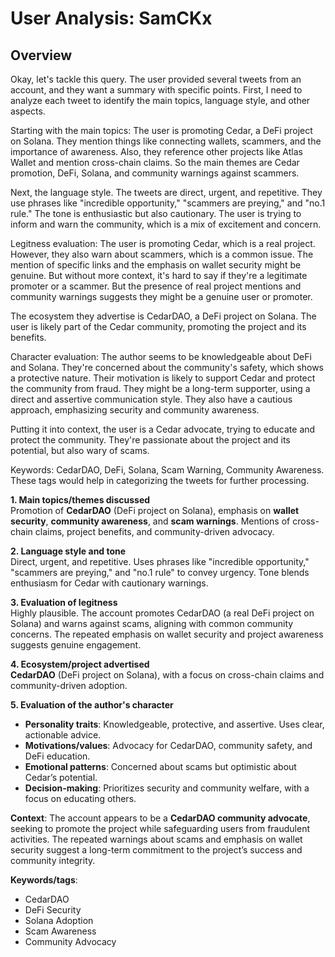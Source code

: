 # User Analysis: SamCKx

## Overview

<think>
Okay, let's tackle this query. The user provided several tweets from an account, and they want a summary with specific points. First, I need to analyze each tweet to identify the main topics, language style, and other aspects.

Starting with the main topics: The user is promoting Cedar, a DeFi project on Solana. They mention things like connecting wallets, scammers, and the importance of awareness. Also, they reference other projects like Atlas Wallet and mention cross-chain claims. So the main themes are Cedar promotion, DeFi, Solana, and community warnings against scammers.

Next, the language style. The tweets are direct, urgent, and repetitive. They use phrases like "incredible opportunity," "scammers are preying," and "no.1 rule." The tone is enthusiastic but also cautionary. The user is trying to inform and warn the community, which is a mix of excitement and concern.

Legitness evaluation: The user is promoting Cedar, which is a real project. However, they also warn about scammers, which is a common issue. The mention of specific links and the emphasis on wallet security might be genuine. But without more context, it's hard to say if they're a legitimate promoter or a scammer. But the presence of real project mentions and community warnings suggests they might be a genuine user or promoter.

The ecosystem they advertise is CedarDAO, a DeFi project on Solana. The user is likely part of the Cedar community, promoting the project and its benefits.

Character evaluation: The author seems to be knowledgeable about DeFi and Solana. They're concerned about the community's safety, which shows a protective nature. Their motivation is likely to support Cedar and protect the community from fraud. They might be a long-term supporter, using a direct and assertive communication style. They also have a cautious approach, emphasizing security and community awareness.

Putting it into context, the user is a Cedar advocate, trying to educate and protect the community. They're passionate about the project and its potential, but also wary of scams.

Keywords: CedarDAO, DeFi, Solana, Scam Warning, Community Awareness. These tags would help in categorizing the tweets for further processing.
</think>

**1. Main topics/themes discussed**  
Promotion of **CedarDAO** (DeFi project on Solana), emphasis on **wallet security**, **community awareness**, and **scam warnings**. Mentions of cross-chain claims, project benefits, and community-driven advocacy.  

**2. Language style and tone**  
Direct, urgent, and repetitive. Uses phrases like "incredible opportunity," "scammers are preying," and "no.1 rule" to convey urgency. Tone blends enthusiasm for Cedar with cautionary warnings.  

**3. Evaluation of legitness**  
Highly plausible. The account promotes CedarDAO (a real DeFi project on Solana) and warns against scams, aligning with common community concerns. The repeated emphasis on wallet security and project awareness suggests genuine engagement.  

**4. Ecosystem/project advertised**  
**CedarDAO** (DeFi project on Solana), with a focus on cross-chain claims and community-driven adoption.  

**5. Evaluation of the author's character**  
- **Personality traits**: Knowledgeable, protective, and assertive. Uses clear, actionable advice.  
- **Motivations/values**: Advocacy for CedarDAO, community safety, and DeFi education.  
- **Emotional patterns**: Concerned about scams but optimistic about Cedar’s potential.  
- **Decision-making**: Prioritizes security and community welfare, with a focus on educating others.  

**Context**: The account appears to be a **CedarDAO community advocate**, seeking to promote the project while safeguarding users from fraudulent activities. The repeated warnings about scams and emphasis on wallet security suggest a long-term commitment to the project’s success and community integrity.  

**Keywords/tags**:  
- CedarDAO  
- DeFi Security  
- Solana Adoption  
- Scam Awareness  
- Community Advocacy